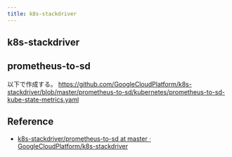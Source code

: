 ```yaml
---
title: k8s-stackdriver
---
```


## k8s-stackdriver


## prometheus-to-sd
以下で作成する。
https://github.com/GoogleCloudPlatform/k8s-stackdriver/blob/master/prometheus-to-sd/kubernetes/prometheus-to-sd-kube-state-metrics.yaml

## Reference
* [k8s-stackdriver/prometheus-to-sd at master · GoogleCloudPlatform/k8s-stackdriver](https://github.com/GoogleCloudPlatform/k8s-stackdriver/tree/master/prometheus-to-sd)
